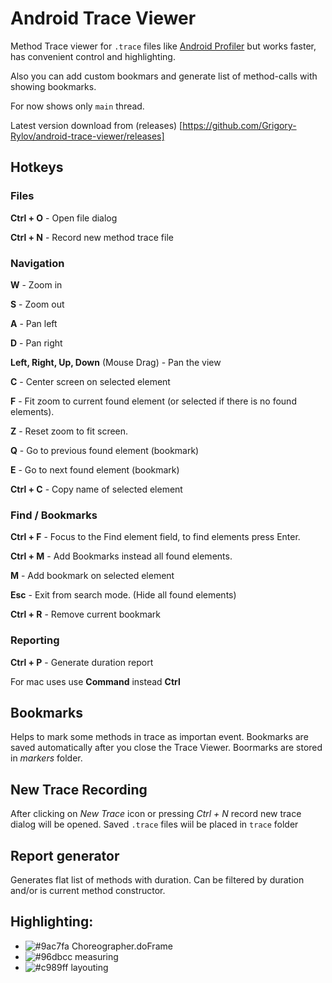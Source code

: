 # Android Trace Viewer
Method Trace viewer for `.trace` files like [Android Profiler](https://developer.android.com/studio/profile/android-profiler) but works faster, has convenient control and  highlighting.

Also you can add custom bookmars and generate list of method-calls with showing bookmarks.

For now shows only `main` thread.

Latest version download from (releases) [https://github.com/Grigory-Rylov/android-trace-viewer/releases]

## Hotkeys
### Files
**Ctrl + O** - Open file dialog

**Ctrl + N** - Record new method trace file

### Navigation
**W** - Zoom in

**S** - Zoom out

**A** - Pan left

**D** - Pan right

**Left, Right, Up, Down** (Mouse Drag) -  Pan the view 

**C** - Center screen on selected element

**F** - Fit zoom to current found element (or selected if there is no found elements).

**Z** - Reset zoom to fit screen.

**Q** - Go to previous found element (bookmark)

**E** - Go to next found element (bookmark)

**Ctrl + C** - Copy name of selected element

### Find / Bookmarks
**Ctrl + F** - Focus to the Find element field, to find elements press Enter.

**Ctrl + M** - Add Bookmarks instead all found elements.

**M** - Add bookmark on selected element

**Esc** - Exit from search mode. (Hide all found elements)

**Ctrl + R** - Remove current bookmark

### Reporting
**Ctrl + P** - Generate duration report

For mac uses use **Command** instead **Ctrl**

## Bookmarks
Helps to mark some methods in trace as importan event.
Bookmarks are saved automatically after you close the Trace Viewer.
Boormarks are stored in *markers* folder.

## New Trace Recording
After clicking on *New Trace* icon or pressing *Ctrl + N* record new trace dialog will be opened.
Saved `.trace` files wiil be placed in `trace` folder

## Report generator
Generates flat list of methods with duration. Can be filtered by duration and/or is current method constructor.

## Highlighting: 
- ![#9ac7fa](https://placehold.it/20/9ac7fa?text=+) Choreographer.doFrame
- ![#96dbcc](https://placehold.it/20/96dbcc?text=+) measuring
- ![#c989ff](https://placehold.it/20/c989ff?text=+) layouting


